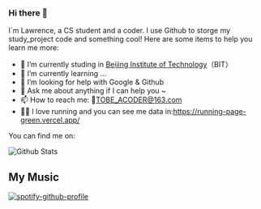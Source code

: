### Hi there 👋

I`m Lawrence, a CS student and a coder. I use Github to storge my study_project code and something cool!
Here are some items to help you learn me more:

- 🔭 I’m currently studing in [Beijing Institute of Technology](https://www.bit.edu.cn/)（BIT）
- 🌱 I’m currently learning ...
- 🤔 I’m looking for help with Google & Github
- 💬 Ask me about anything if I can help you ~  
- 📫 How to reach me: 📮TOBE_ACODER@163.com
- 🏃‍♀️ I love running and you can see me data in:https://running-page-green.vercel.app/

You can find me on:


![Github Stats](https://github-readme-stats.vercel.app/api?username=TOBEACODER7&show_icons=true&theme=dark&count_private=true)

## My Music

[![spotify-github-profile](https://spotify-github-profile.vercel.app/api/view?uid=31raivffs5qydgyfc4s4ykekpg7q&cover_image=true&theme=novatorem&bar_color=53b14f&bar_color_cover=false)](https://github.com/kittinan/spotify-github-profile)
